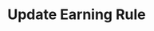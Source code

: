 ---
title: Update Earning Rule
type: endpoint
category: 639ba2628407100061f5faac
slug: update-earning-rule
parentDoc: 639ba2658407100061f5fab6
hidden: false
order: 27
---